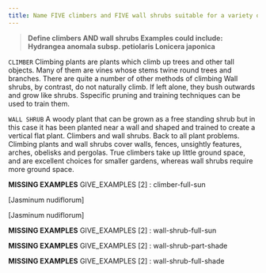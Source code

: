 ```yaml
---
title: Name FIVE climbers and FIVE wall shrubs suitable for a variety of garden situations including shaded and north-facing.
---
```



> **Define climbers AND wall shrubs
Examples could include:
Hydrangea anomala subsp. petiolaris
Lonicera japonica** 


`CLIMBER`
Climbing plants are plants which climb up trees and other tall objects. Many of them are vines whose stems twine round trees and branches. There are quite a number of other methods of climbing
Wall shrubs, by contrast, do not naturally climb. If left alone, they bush outwards and grow like shrubs. Sspecific pruning and training techniques can be used to train them.

`WALL SHRUB`
A woody plant that can be grown as a free standing shrub but in this case it has been planted near a wall and shaped and trained to create a vertical flat plant.
Climbers and wall shrubs. Back to all plant problems. Climbing plants and wall shrubs cover walls, fences, unsightly features, arches, obelisks and pergolas. True climbers take up little ground space, and are excellent choices for smaller gardens, whereas wall shrubs require more ground space.

**MISSING EXAMPLES**
GIVE_EXAMPLES [2] :  climber-full-sun

[Jasminum nudiflorum]

[Jasminum nudiflorum]

**MISSING EXAMPLES**
GIVE_EXAMPLES [2] :  wall-shrub-full-sun

**MISSING EXAMPLES**
GIVE_EXAMPLES [2] :  wall-shrub-part-shade

**MISSING EXAMPLES**
GIVE_EXAMPLES [2] :  wall-shrub-full-shade
